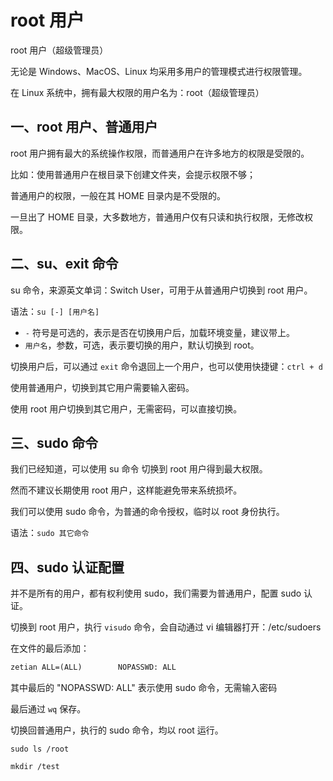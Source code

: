# root 用户

root 用户（超级管理员）

无论是 Windows、MacOS、Linux 均采用多用户的管理模式进行权限管理。

在 Linux 系统中，拥有最大权限的用户名为：root（超级管理员）

## 一、root 用户、普通用户

root 用户拥有最大的系统操作权限，而普通用户在许多地方的权限是受限的。

比如：使用普通用户在根目录下创建文件夹，会提示权限不够；

普通用户的权限，一般在其 HOME 目录内是不受限的。

一旦出了 HOME 目录，大多数地方，普通用户仅有只读和执行权限，无修改权限。

## 二、su、exit 命令

su 命令，来源英文单词：Switch User，可用于从普通用户切换到 root 用户。

语法：`su [-] [用户名]`

- `-` 符号是可选的，表示是否在切换用户后，加载环境变量，建议带上。
- `用户名`，参数，可选，表示要切换的用户，默认切换到 root。

切换用户后，可以通过 `exit` 命令退回上一个用户，也可以使用快捷键：`ctrl + d`

使用普通用户，切换到其它用户需要输入密码。

使用 root 用户切换到其它用户，无需密码，可以直接切换。

## 三、sudo 命令

我们已经知道，可以使用 su 命令 切换到 root 用户得到最大权限。

然而不建议长期使用 root 用户，这样能避免带来系统损坏。

我们可以使用 sudo 命令，为普通的命令授权，临时以 root 身份执行。

语法：`sudo 其它命令`

## 四、sudo 认证配置

并不是所有的用户，都有权利使用 sudo，我们需要为普通用户，配置 sudo 认证。

切换到 root 用户，执行 `visudo` 命令，会自动通过 vi 编辑器打开：/etc/sudoers

在文件的最后添加：

```txt
zetian ALL=(ALL)        NOPASSWD: ALL
```

其中最后的 "NOPASSWD: ALL" 表示使用 sudo 命令，无需输入密码

最后通过 `wq` 保存。

切换回普通用户，执行的 sudo 命令，均以 root 运行。

```shell
sudo ls /root

mkdir /test
```
